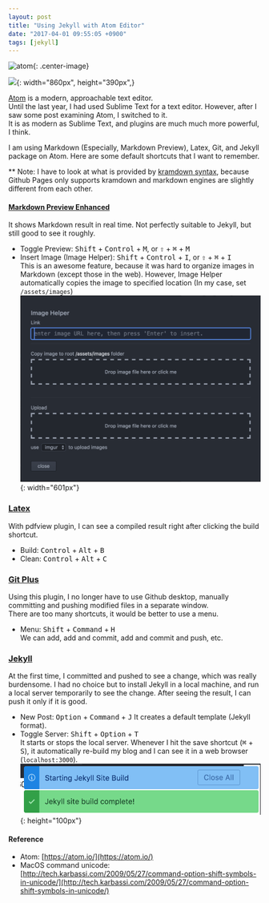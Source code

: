 ```yaml
---
layout: post
title: "Using Jekyll with Atom Editor"
date: "2017-04-01 09:55:05 +0900"
tags: [jekyll]
---
```


![atom](https://github-atom-io-herokuapp-com.global.ssl.fastly.net/assets/logo@2x-a922b71bfaf4cdc1dcf7a5ea29b92a91.png){: .center-image}

![](https://github-atom-io-herokuapp-com.global.ssl.fastly.net/assets/screenshot-main@2x-f5f56d18fa8896b3d987d24fc903d03f.png){: width="860px", height="390px",}

[Atom](https://atom.io/) is a modern, approachable text editor.  
Until the last year, I had used Sublime Text for a text editor. However, after I saw some post examining Atom, I switched to it.  
It is as modern as Sublime Text, and plugins are much much more powerful, I think.

I am using Markdown (Especially, Markdown Preview), Latex, Git, and Jekyll package on Atom. Here are some default shortcuts that I want to remember.

\*\* Note: I have to look at what is provided by [kramdown syntax](https://kramdown.gettalong.org/syntax.html), because Github Pages only supports kramdown and markdown engines are slightly different from each other.



#### [Markdown Preview Enhanced](https://atom.io/packages/markdown-preview-enhanced)
It shows Markdown result in real time. Not perfectly suitable to Jekyll, but still good to see it roughly.
- Toggle Preview: <kbd>Shift</kbd> + <kbd>Control</kbd> + <kbd>M</kbd>, or <kbd>&#8679;</kbd> + <kbd>&#8984;</kbd> + <kbd>M</kbd>
- Insert Image (Image Helper): <kbd>Shift</kbd> + <kbd>Control</kbd> + <kbd>I</kbd>, or <kbd>&#8679;</kbd> + <kbd>&#8984;</kbd> + <kbd>I</kbd>  
This is an awesome feature, because it was hard to organize images in Markdown (except those in the web). However, Image Helper automatically copies the image to specified location (In my case, set `/assets/images`)
![atom_markdown_image_helper](/assets/images/atom_markdown_image_helper.png){: width="601px"}

### [Latex](https://atom.io/packages/latex)
With pdfview plugin, I can see a compiled result right after clicking the build shortcut.
- Build: <kbd>Control</kbd> + <kbd>Alt</kbd> + <kbd>B</kbd>
- Clean: <kbd>Control</kbd> + <kbd>Alt</kbd> + <kbd>C</kbd>

### [Git Plus](https://atom.io/packages/git-plus)
Using this plugin, I no longer have to use Github desktop, manually committing and pushing modified files in a separate window.  
There are too many shortcuts, it would be better to use a menu.
- Menu: <kbd>Shift</kbd> + <kbd>Command</kbd> + <kbd>H</kbd>  
We can add, add and commit, add and commit and push, etc.

### [Jekyll](https://atom.io/packages/jekyll)
At the first time, I committed and pushed to see a change, which was really burdensome. I had no choice but to install Jekyll in a local machine, and run a local server temporarily to see the change. After seeing the result, I can push it only if it is good.
- New Post: <kbd>Option</kbd> + <kbd>Command</kbd> + <kbd>J</kbd>
It creates a default template (Jekyll format).
- Toggle Server: <kbd>Shift</kbd> + <kbd>Option</kbd> + <kbd>T</kbd>  
It starts or stops the local server. Whenever I hit the save shortcut (<kbd>&#8984;</kbd> + <kbd>S</kbd>), it automatically re-build my blog and I can see it in a web browser (`localhost:3000`).
![jekyll_plugin](/assets/images/jekyll_plugin.png){: height="100px"}

#### Reference
- Atom: [https://atom.io/](https://atom.io/)
- MacOS command unicode: [http://tech.karbassi.com/2009/05/27/command-option-shift-symbols-in-unicode/](http://tech.karbassi.com/2009/05/27/command-option-shift-symbols-in-unicode/)
